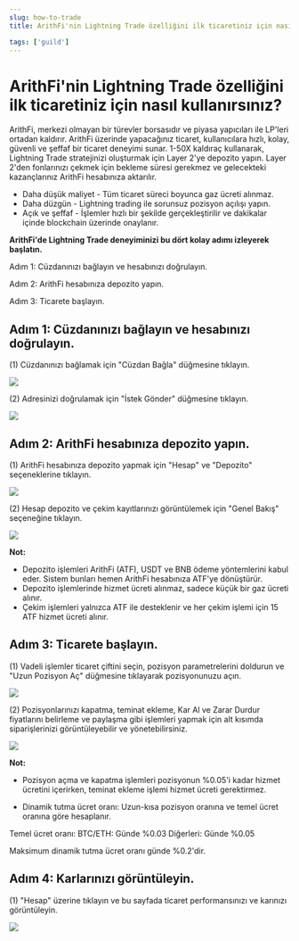 ```yaml
---
slug: how-to-trade
title: ArithFi'nin Lightning Trade özelliğini ilk ticaretiniz için nasıl kullanırsınız?

tags: ['guild']
---
```


# ArithFi'nin Lightning Trade özelliğini ilk ticaretiniz için nasıl kullanırsınız?

ArithFi, merkezi olmayan bir türevler borsasıdır ve piyasa yapıcıları ile LP'leri ortadan kaldırır. ArithFi üzerinde yapacağınız ticaret, kullanıcılara hızlı, kolay, güvenli ve şeffaf bir ticaret deneyimi sunar. 1-50X kaldıraç kullanarak, Lightning Trade stratejinizi oluşturmak için Layer 2'ye depozito yapın. Layer 2'den fonlarınızı çekmek için bekleme süresi gerekmez ve gelecekteki kazançlarınız ArithFi hesabınıza aktarılır.

- Daha düşük maliyet - Tüm ticaret süreci boyunca gaz ücreti alınmaz.
- Daha düzgün - Lightning trading ile sorunsuz pozisyon açılışı yapın.
- Açık ve şeffaf - İşlemler hızlı bir şekilde gerçekleştirilir ve dakikalar içinde blockchain üzerinde onaylanır.

**ArithFi'de Lightning Trade deneyiminizi bu dört kolay adımı izleyerek başlatın.**

Adım 1: Cüzdanınızı bağlayın ve hesabınızı doğrulayın.

Adım 2: ArithFi hesabınıza depozito yapın.

Adım 3: Ticarete başlayın.

## Adım 1: Cüzdanınızı bağlayın ve hesabınızı doğrulayın.

(1) Cüzdanınızı bağlamak için "Cüzdan Bağla" düğmesine tıklayın.

![](https://bafybeicp5kgnfe7q6vtc6jlprv33setne7hmdwhwthop2juj7j3e257df4.ipfs.nftstorage.link/11.png)

(2) Adresinizi doğrulamak için "İstek Gönder" düğmesine tıklayın.

![](https://bafybeicp5kgnfe7q6vtc6jlprv33setne7hmdwhwthop2juj7j3e257df4.ipfs.nftstorage.link/22.png)

## Adım 2: ArithFi hesabınıza depozito yapın.

(1) ArithFi hesabınıza depozito yapmak için "Hesap" ve "Depozito" seçeneklerine tıklayın.

![](https://bafybeicp5kgnfe7q6vtc6jlprv33setne7hmdwhwthop2juj7j3e257df4.ipfs.nftstorage.link/33.png)

(2) Hesap depozito ve çekim kayıtlarınızı görüntülemek için "Genel Bakış" seçeneğine tıklayın.

![](https://bafybeicp5kgnfe7q6vtc6jlprv33setne7hmdwhwthop2juj7j3e257df4.ipfs.nftstorage.link/44.png)

**Not:**

- Depozito işlemleri ArithFi (ATF), USDT ve BNB ödeme yöntemlerini kabul eder. Sistem bunları hemen ArithFi hesabınıza ATF'ye dönüştürür.
- Depozito işlemlerinde hizmet ücreti alınmaz, sadece küçük bir gaz ücreti alınır.
- Çekim işlemleri yalnızca ATF ile desteklenir ve her çekim işlemi için 15 ATF hizmet ücreti alınır.

## Adım 3: Ticarete başlayın.

(1) Vadeli işlemler ticaret çiftini seçin, pozisyon parametrelerini doldurun ve "Uzun Pozisyon Aç" düğmesine tıklayarak pozisyonunuzu açın.

![](https://bafybeicu3pvbrwbbnjhovlqizxojkfztcnrssqqbripkhz5yver7xu3lq4.ipfs.nftstorage.link/111.png)

(2) Pozisyonlarınızı kapatma, teminat ekleme, Kar Al ve Zarar Durdur fiyatlarını belirleme ve paylaşma gibi işlemleri yapmak için alt kısımda siparişlerinizi görüntüleyebilir ve yönetebilirsiniz.

![](https://bafybeicu3pvbrwbbnjhovlqizxojkfztcnrssqqbripkhz5yver7xu3lq4.ipfs.nftstorage.link/222.png)

**Not:**

- Pozisyon açma ve kapatma işlemleri pozisyonun %0.05'i kadar hizmet ücretini içerirken, teminat ekleme işlemi hizmet ücreti gerektirmez.

- Dinamik tutma ücret oranı: Uzun-kısa pozisyon oranına ve temel ücret oranına göre hesaplanır.

Temel ücret oranı: BTC/ETH: Günde %0.03 Diğerleri: Günde %0.05

Maksimum dinamik tutma ücret oranı günde %0.2'dir.

## Adım 4: Karlarınızı görüntüleyin.

(1) "Hesap" üzerine tıklayın ve bu sayfada ticaret performansınızı ve karınızı görüntüleyin.

![](https://bafybeicp5kgnfe7q6vtc6jlprv33setne7hmdwhwthop2juj7j3e257df4.ipfs.nftstorage.link/77.png)

